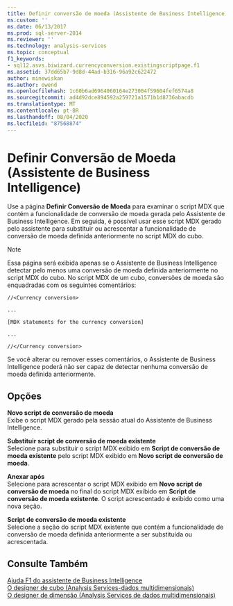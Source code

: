 ```yaml
---
title: Definir conversão de moeda (Assistente de Business Intelligence) | Microsoft Docs
ms.custom: ''
ms.date: 06/13/2017
ms.prod: sql-server-2014
ms.reviewer: ''
ms.technology: analysis-services
ms.topic: conceptual
f1_keywords:
- sql12.asvs.biwizard.currencyconversion.existingscriptpage.f1
ms.assetid: 37dd65b7-9d8d-44ad-b316-96a92c622472
author: minewiskan
ms.author: owend
ms.openlocfilehash: 1c60b6ad6964060164e273004f59604fef6574a8
ms.sourcegitcommit: ad4d92dce894592a259721a1571b1d8736abacdb
ms.translationtype: MT
ms.contentlocale: pt-BR
ms.lasthandoff: 08/04/2020
ms.locfileid: "87568874"
---
```

# <a name="define-currency-conversion-business-intelligence-wizard"></a>Definir Conversão de Moeda (Assistente de Business Intelligence)
  Use a página **Definir Conversão de Moeda** para examinar o script MDX que contém a funcionalidade de conversão de moeda gerada pelo Assistente de Business Intelligence. Em seguida, é possível usar esse script MDX gerado pelo assistente para substituir ou acrescentar a funcionalidade de conversão de moeda definida anteriormente no script MDX do cubo.  
  
> [!NOTE]  
>  Essa página será exibida apenas se o Assistente de Business Intelligence detectar pelo menos uma conversão de moeda definida anteriormente no script MDX do cubo. No script MDX de um cubo, conversões de moeda são enquadradas com os seguintes comentários:  
>   
>  `//<Currency conversion>`  
>   
>  `...`  
>   
>  `[MDX statements for the currency conversion]`  
>   
>  `...`  
>   
>  `//</Currency conversion>`  
>   
>  Se você alterar ou remover esses comentários, o Assistente de Business Intelligence poderá não ser capaz de detectar nenhuma conversão de moeda definida anteriormente.  
  
## <a name="options"></a>Opções  
 **Novo script de conversão de moeda**  
 Exibe o script MDX gerado pela sessão atual do Assistente de Business Intelligence.  
  
 **Substituir script de conversão de moeda existente**  
 Selecione para substituir o script MDX exibido em **Script de conversão de moeda existente** pelo script MDX exibido em **Novo script de conversão de moeda**.  
  
 **Anexar após**  
 Selecione para acrescentar o script MDX exibido em **Novo script de conversão de moeda** no final do script MDX exibido em **Script de conversão de moeda existente**. O script acrescentado é exibido como uma nova seção.  
  
 **Script de conversão de moeda existente**  
 Selecione a seção do script MDX existente que contém a funcionalidade de conversão de moeda definida anteriormente a ser substituída ou acrescentada.  
  
## <a name="see-also"></a>Consulte Também  
 [Ajuda F1 do assistente de Business Intelligence](business-intelligence-wizard-f1-help.md)   
 [O designer de cubo &#40;Analysis Services-dados multidimensionais&#41;](cube-designer-analysis-services-multidimensional-data.md)   
 [O designer de dimensão &#40;Analysis Services de dados multidimensionais&#41;](dimension-designer-analysis-services-multidimensional-data.md)  
  
  
